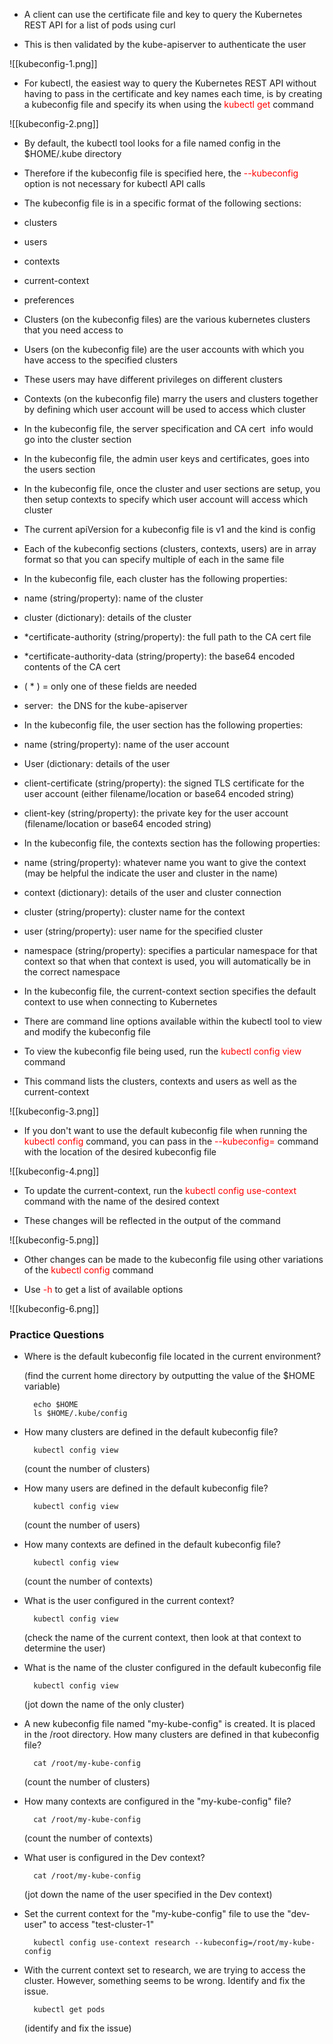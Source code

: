 - A client can use the certificate file and key to query the Kubernetes REST API for a list of pods using curl

- This is then validated by the kube-apiserver to authenticate the user

![[kubeconfig-1.png]]

- For kubectl, the easiest way to query the Kubernetes REST API without having to pass in the certificate and key names each time, is by creating a kubeconfig file and specify its when using the <span style="color:red">kubectl get</span> command

![[kubeconfig-2.png]]

- By default, the kubectl tool looks for a file named config in the $HOME/.kube directory

- Therefore if the kubeconfig file is specified here, the <span style="color:red">--kubeconfig</span> option is not necessary for kubectl API calls

- The kubeconfig file is in a specific format of the following sections:

- clusters
- users
- contexts
- current-context
- preferences

- Clusters (on the kubeconfig files) are the various kubernetes clusters that you need access to

- Users (on the kubeconfig file) are the user accounts with which you have access to the specified clusters

- These users may have different privileges on different clusters

- Contexts (on the kubeconfig file) marry the users and clusters together by defining which user account will be used to access which cluster

- In the kubeconfig file, the server specification and CA cert  info would go into the cluster section

- In the kubeconfig file, the admin user keys and certificates, goes into the users section

- In the kubeconfig file, once the cluster and user sections are setup, you then setup contexts to specify which user account will access which cluster

- The current apiVersion for a kubeconfig file is v1 and the kind is config

- Each of the kubeconfig sections (clusters, contexts, users) are in array format so that you can specify multiple of each in the same file

- In the kubeconfig file, each cluster has the following properties:

- name (string/property): name of the cluster
- cluster (dictionary): details of the cluster

- *certificate-authority (string/property): the full path to the CA cert file
- *certificate-authority-data (string/property): the base64 encoded contents of the CA cert

- ( * ) = only one of these fields are needed

- server:  the DNS for the kube-apiserver

- In the kubeconfig file, the user section has the following properties:

- name (string/property): name of the user account
- User (dictionary: details of the user

- client-certificate (string/property): the signed TLS certificate for the user account (either filename/location or base64 encoded string)
- client-key (string/property): the private key for the user account (filename/location or base64 encoded string)

- In the kubeconfig file, the contexts section has the following properties:

- name (string/property): whatever name you want to give the context (may be helpful the indicate the user and cluster in the name)
- context (dictionary): details of the user and cluster connection

- cluster (string/property): cluster name for the context
- user (string/property): user name for the specified cluster
- namespace (string/property): specifies a particular namespace for that context so that when that context is used, you will automatically be in the correct namespace

- In the kubeconfig file, the current-context section specifies the default context to use when connecting to Kubernetes

- There are command line options available within the kubectl tool to view and modify the kubeconfig file

- To view the kubeconfig file being used, run the <span style="color:red">kubectl config view</span> command

- This command lists the clusters, contexts and users as well as the current-context

![[kubeconfig-3.png]]

- If you don't want to use the default kubeconfig file when running the <span style="color:red">kubectl config</span> command, you can pass in the <span style="color:red">--kubeconfig=</span> command with the location of the desired kubeconfig file

![[kubeconfig-4.png]]

- To update the current-context, run the <span style="color:red">kubectl config use-context</span> command with the name of the desired context

- These changes will be reflected in the output of the command

![[kubeconfig-5.png]]

- Other changes can be made to the kubeconfig file using other variations of the <span style="color:red">kubectl config</span> command

- Use <span style="color:red">-h</span> to get a list of available options

![[kubeconfig-6.png]]

### Practice Questions

- Where is the default kubeconfig file located in the current environment?

	(find the current home directory by outputting the value of the $HOME variable)

		echo $HOME
		ls $HOME/.kube/config

- How many clusters are defined in the default kubeconfig file?

		kubectl config view

	(count the number of clusters)

- How many users are defined in the default kubeconfig file?

		kubectl config view

	(count the number of users)

- How many contexts are defined in the default kubeconfig file?

		kubectl config view

	(count the number of contexts)

- What is the user configured in the current context?

		kubectl config view

	(check the name of the current context, then look at that context to determine the user)

- What is the name of the cluster configured in the default kubeconfig file

		kubectl config view

	(jot down the name of the only cluster)

- A new kubeconfig file named "my-kube-config" is created. It is placed in the /root directory. How many clusters are defined in that kubeconfig file?

		cat /root/my-kube-config

	(count the number of clusters)

- How many contexts are configured in the "my-kube-config" file?

		cat /root/my-kube-config

	(count the number of contexts)

- What user is configured in the Dev context?

		cat /root/my-kube-config

	(jot down the name of the user specified in the Dev context)

- Set the current context for the "my-kube-config" file to use the "dev-user" to access "test-cluster-1"

		kubectl config use-context research --kubeconfig=/root/my-kube-config

- With the current context set to research, we are trying to access the cluster. However, something seems to be wrong. Identify and fix the issue.

		kubectl get pods

	(identify and fix the issue)
